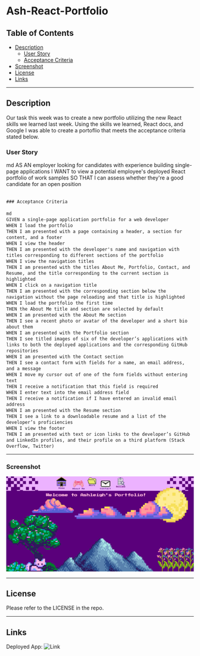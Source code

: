 # Ash-React-Portfolio
## Table of Contents

- [Description](#-description)
    - [User Story](#-user-story)
    - [Acceptance Criteria](#-acceptance-criteria)
- [Screenshot](#-screenshot)
- [License](#-license)
- [Links](#-links)

-------------

##  Description

Our task this week was to create a new portfolio utilizing the new React skills we learned last week. Using the skills we learned, React docs, and Google I was able to create a portoflio that meets the acceptance criteria stated below.

###  User Story

md
AS AN employer looking for candidates with experience building single-page applications
I WANT to view a potential employee's deployed React portfolio of work samples
SO THAT I can assess whether they're a good candidate for an open position
```

### Acceptance Criteria

md
GIVEN a single-page application portfolio for a web developer
WHEN I load the portfolio
THEN I am presented with a page containing a header, a section for content, and a footer
WHEN I view the header
THEN I am presented with the developer's name and navigation with titles corresponding to different sections of the portfolio
WHEN I view the navigation titles
THEN I am presented with the titles About Me, Portfolio, Contact, and Resume, and the title corresponding to the current section is highlighted
WHEN I click on a navigation title
THEN I am presented with the corresponding section below the navigation without the page reloading and that title is highlighted
WHEN I load the portfolio the first time
THEN the About Me title and section are selected by default
WHEN I am presented with the About Me section
THEN I see a recent photo or avatar of the developer and a short bio about them
WHEN I am presented with the Portfolio section
THEN I see titled images of six of the developer’s applications with links to both the deployed applications and the corresponding GitHub repositories
WHEN I am presented with the Contact section
THEN I see a contact form with fields for a name, an email address, and a message
WHEN I move my cursor out of one of the form fields without entering text
THEN I receive a notification that this field is required
WHEN I enter text into the email address field
THEN I receive a notification if I have entered an invalid email address
WHEN I am presented with the Resume section
THEN I see a link to a downloadable resume and a list of the developer’s proficiencies
WHEN I view the footer
THEN I am presented with text or icon links to the developer’s GitHub and LinkedIn profiles, and their profile on a third platform (Stack Overflow, Twitter)
```

-------------


### Screenshot

![screenshot of app](./src/assets/images/screenshot.jpg)

--------------

## License

Please refer to the LICENSE in the repo.

--------------

##  Links

Deployed App: ![Link](https://ash-react-portfolio.netlify.app/)
